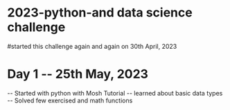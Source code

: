 # 2023-python-and data science challenge
#started this challenge again and again on 30th April, 2023

# Day 1 -- 25th May, 2023
-- Started with python with Mosh Tutorial
-- learned about basic data types
-- Solved few exercised and math functions


